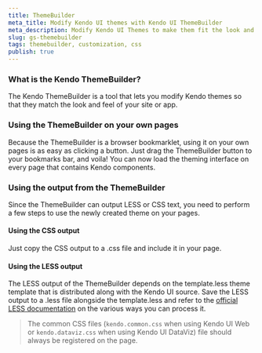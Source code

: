 ```yaml
---
title: ThemeBuilder
meta_title: Modify Kendo UI themes with Kendo UI ThemeBuilder
meta_description: Modify Kendo UI Themes to make them fit the look and feel of your application or website, using the handy ThemeBuilder tool.
slug: gs-themebuilder
tags: themebuilder, customization, css
publish: true
---
```


### What is the Kendo ThemeBuilder?

The Kendo ThemeBuilder is a tool that lets you modify Kendo themes so that they match the look and feel of your site or app.

### Using the ThemeBuilder on your own pages

Because the ThemeBuilder is a browser bookmarklet, using it on your own pages is as easy as clicking a button. Just drag the ThemeBuilder button to your bookmarks bar, and voila! You can now load the theming interface on every page that contains Kendo components.

### Using the output from the ThemeBuilder

Since the ThemeBuilder can output LESS or CSS text, you need to perform a few steps to use the newly created theme on your pages.

#### Using the CSS output

Just copy the CSS output to a .css file and include it in your page.

#### Using the LESS output

The LESS output of the ThemeBuilder depends on the template.less theme template that is distributed along with the Kendo UI source. Save the LESS output to a .less file alongside the template.less and refer to the [official LESS documentation](http://lesscss.org/#-client-side-usage) on the various ways you can process it.

> The common CSS files (`kendo.common.css` when using Kendo UI Web or `kendo.dataviz.css` when using Kendo UI DataViz) file should always be registered on the page.